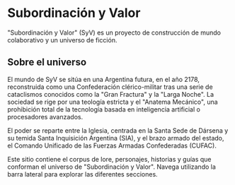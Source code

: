 # Subordinación y Valor

"Subordinación y Valor" (SyV) es un proyecto de construcción de mundo colaborativo y un universo de ficción.

## Sobre el universo

El mundo de SyV se sitúa en una Argentina futura, en el año 2178, reconstruida como una Confederación clérico-militar tras una serie de cataclismos conocidos como la "Gran Fractura" y la "Larga Noche". La sociedad se rige por una teología estricta y el "Anatema Mecánico", una prohibición total de la tecnología basada en inteligencia artificial o procesadores avanzados.

El poder se reparte entre la Iglesia, centrada en la Santa Sede de Dársena y su temida Santa Inquisición Argentina (SIA), y el brazo armado del estado, el Comando Unificado de las Fuerzas Armadas Confederadas (CUFAC).

Este sitio contiene el corpus de lore, personajes, historias y guías que conforman el universo de "Subordinación y Valor". Navega utilizando la barra lateral para explorar las diferentes secciones.

